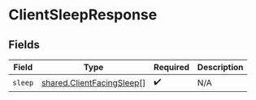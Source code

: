 # ClientSleepResponse


## Fields

| Field                                                                         | Type                                                                          | Required                                                                      | Description                                                                   |
| ----------------------------------------------------------------------------- | ----------------------------------------------------------------------------- | ----------------------------------------------------------------------------- | ----------------------------------------------------------------------------- |
| `sleep`                                                                       | [shared.ClientFacingSleep](../../../sdk/models/shared/clientfacingsleep.md)[] | :heavy_check_mark:                                                            | N/A                                                                           |